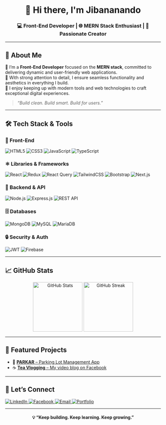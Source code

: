 <h1 align="center">👋 Hi there, I'm Jibananando</h1>
<h3 align="center">💻 Front-End Developer | 🌐 MERN Stack Enthusiast | 🚀 Passionate Creator</h3>

---

## 🧠 About Me

🎯 I’m a **Front-End Developer** focused on the **MERN stack**, committed to delivering dynamic and user-friendly web applications.  
🧩 With strong attention to detail, I ensure seamless functionality and aesthetics in everything I build.  
🧪 I enjoy keeping up with modern tools and web technologies to craft exceptional digital experiences.

> _“Build clean. Build smart. Build for users.”_

---

## 🛠️ Tech Stack & Tools

### 🎨 Front-End
![HTML5](https://img.shields.io/badge/HTML5-E34F26?style=flat&logo=html5&logoColor=white)
![CSS3](https://img.shields.io/badge/CSS3-1572B6?style=flat&logo=css3&logoColor=white)
![JavaScript](https://img.shields.io/badge/JavaScript-F7DF1E?style=flat&logo=javascript&logoColor=black)
![TypeScript](https://img.shields.io/badge/TypeScript-3178C6?style=flat&logo=typescript&logoColor=white)

### ⚛️ Libraries & Frameworks
![React](https://img.shields.io/badge/React-20232A?style=flat&logo=react&logoColor=61DAFB)
![Redux](https://img.shields.io/badge/Redux-593D88?style=flat&logo=redux&logoColor=white)
![React Query](https://img.shields.io/badge/React_Query-FF4154?style=flat&logo=react-query&logoColor=white)
![TailwindCSS](https://img.shields.io/badge/TailwindCSS-38B2AC?style=flat&logo=tailwind-css&logoColor=white)
![Bootstrap](https://img.shields.io/badge/Bootstrap-7952B3?style=flat&logo=bootstrap&logoColor=white)
![Next.js](https://img.shields.io/badge/Next.js-000000?style=flat&logo=nextdotjs&logoColor=white)

### 🧩 Backend & API
![Node.js](https://img.shields.io/badge/Node.js-339933?style=flat&logo=nodedotjs&logoColor=white)
![Express.js](https://img.shields.io/badge/Express.js-000000?style=flat&logo=express&logoColor=white)
![REST API](https://img.shields.io/badge/REST-API-%23007ec6?style=flat)

### 🗄️ Databases
![MongoDB](https://img.shields.io/badge/MongoDB-47A248?style=flat&logo=mongodb&logoColor=white)
![MySQL](https://img.shields.io/badge/MySQL-4479A1?style=flat&logo=mysql&logoColor=white)
![MariaDB](https://img.shields.io/badge/MariaDB-003545?style=flat&logo=mariadb&logoColor=white)

### 🔒 Security & Auth
![JWT](https://img.shields.io/badge/JWT-000000?style=flat&logo=jsonwebtokens&logoColor=white)
![Firebase](https://img.shields.io/badge/Firebase-FFCA28?style=flat&logo=firebase&logoColor=black)

---

## 📈 GitHub Stats

<p align="center">
  <img src="https://github-readme-stats.vercel.app/api?username=jibananando&show_icons=true&theme=tokyonight" alt="GitHub Stats" height="160" />
  <img src="https://github-readme-streak-stats.herokuapp.com/?user=jibananando&theme=tokyonight" alt="GitHub Streak" height="160" />
</p>

---

## 🧰 Featured Projects

- 🚗 [**PARKAR** – Parking Lot Management App](https://parkarbyjibananando.netlify.app/)
- ☕ [**Tea Vlogging** – My video blog on Facebook](https://www.facebook.com/JibananandoPramanik)

---

## 🤝 Let’s Connect

<p align="left">
  <a href="https://linkedin.com/in/jibananando" target="_blank">
    <img src="https://img.shields.io/badge/LinkedIn-blue?style=flat&logo=linkedin&logoColor=white" alt="LinkedIn">
  </a>
  <a href="https://www.facebook.com/JibananandoPramanik" target="_blank">
    <img src="https://img.shields.io/badge/Facebook-1877F2?style=flat&logo=facebook&logoColor=white" alt="Facebook">
  </a>
  <a href="mailto:jibananando@gmail.com">
    <img src="https://img.shields.io/badge/Email-D14836?style=flat&logo=gmail&logoColor=white" alt="Email">
  </a>
  <a href="https://jibananando.netlify.app/" target="_blank">
    <img src="https://img.shields.io/badge/Portfolio-000?style=flat&logo=web&logoColor=white" alt="Portfolio">
  </a>
</p>

---

<h4 align="center">💡 “Keep building. Keep learning. Keep growing.”</h4>
